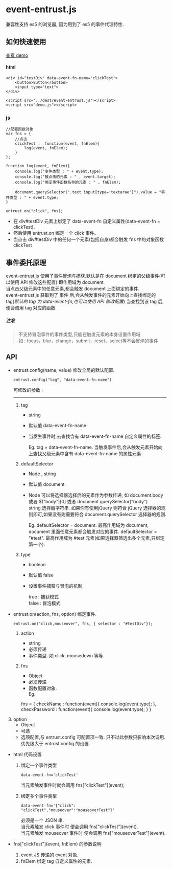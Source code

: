 event-entrust.js
===============
兼容性支持 es5 的浏览器, 因为用到了 es5 的事件代理特性.
## 如何快速使用

[查看 demo](https://github.com/tangdaohai/event-entrust/tree/master/demo)

#### html

    <div id="testDiv" data-event-fn-name='clickTest'>
        <button>Button</button>
        <input type="text">
    </div>

    <script src="../dest/event-entrust.js"></script>
    <script src="demo.js"></script>

### js

    //配置函数对象
    var fns = {
        //点击
        clickTest :  function(event, fnElem){
            log(event, fnElem);
        }
    };

    function log(event, fnElem){
        console.log("事件类型 : " + event.type);
        console.log("被点击的元素 : " , event.target);
        console.log("绑定事件函数名称的元素 : " , fnElem);

        document.querySelector(".text input[type='textarae']").value = "事件类型 : " + event.type;
    }

    entrust.on("click", fns);

* 在 div#testDiv 元素上绑定了 data-event-fn 自定义属性(data-event-fn = clickTest).<br>
* 然后使用 entrust.on 绑定一个 click 事件。<br>
* 当点击 div#testDiv 中的任何一个元素(包括自身)都会触发 fns 中的对象函数 clickTest

## 事件委托原理

event-entrust.js 使用了事件冒泡与捕获.默认是在 document 绑定的父级事件(可以使用 API 修改这些配置).即作用域为 document<br>
当点击父级元素中的任意元素,都会触发 document 上面绑定的事件.<br>
event-entrust.js 获取到了 事件 后,会从触发事件的元素开始向上查找绑定的 tag(*默认的 tag 为 data-event-fn,也可以使用 API 修改配置*)
当查找到该 tag 后,便会调用 tag 对应的函数.

##### 注意
> 不支持冒泡事件的事件类型,只能在触发元素的本身设置作用域<br>
> 如 : focus，blur，change，submit，reset，select等不会冒泡的事件

## API

*  entrust.config(name, value) 修改全局的默认配置.

    `entrust.config("tag", "data-event-fn-name")`

    可修改的参数 :
    ***
    1.  tag
        * string
        * 默认值 data-event-fn-name
        * 当发生事件时,去查找含有 data-event-fn-name 自定义属性的标签.<br>

            Eg. tag = data-event-fn-name. 当触发事件后,会从触发元素开始向上查找父级元素中含有 data-event-fn-name 的属性元素
    2.  defaultSelector
        * Node , string
        * 默认值 document.
        * Node 可以将选择器选择后的元素作为参数传递, 如 document.body 或者 $("body")[0] 或者 document.querySelector("body")<br>
          string 选择器字符串. 如果你有使用jQuery 则符合 jQuery 选择器的规则即可,如果没有则需要符合 document.querySelector 选择器的规则.

            Eg. defaultSelector = document. 最高作用域为 document, document 里面任意元素都会触发对应的事件.
                defaultSelector = "#test".  最高作用域为 #test 元素(如果选择器筛选出多个元素,只绑定第一个).
    3.  type
        * boolean
        * 默认值 false
        * 设置事件捕获与冒泡的机制.<br>

            true  : 捕获模式<br>
            false : 冒泡模式

*   entrust.on(action, fns, option)  绑定事件.

    `entrust.on("click,mouseover", fns, { selector : "#testDiv"});`

    1.  action
        * string
        * 必须传递
        * 事件类型. 如 click, mousedown 等等.
    2.  fns
        * Object
        * 必须传递
        * 函数配置对象.<br>
            Eg. <br>


        fns = {
              checkName : function(event){
                  console.log(event.type);
              },
              checkPassword : function(event){
                  console.log(event.type);
              }
        }



   3.  option
        * Object
        * 可选
        * 选项配置,与 entrust.config 可配置项一致. 只不过此参数只影响本次调用.优先级大于 entrust.config 的设置.

*   html 代码设置

    1.  绑定一个事件类型<br>

        `data-event-fn='clickTest'`

        当元素触发事件时就会调用 fns\["clickTest"](event);

    2.  绑定多个事件类型

        `data-event-fn='{"click": "clickTest","mouseover":"mouseoverTest"}'`

        必须是一个 JSON 串. <br>
        当元素触发 click 事件时 便会调用  fns\["clickTest"](event).<br>
        当元素触发 mouseover 事件时 便会调用  fns\["mouseoverTest"](event).<br>

*   fns\["clickTest"](event, fnElem) 的参数说明

    1. event JS 传递的 event 对象.
    2. fnElem 绑定 tag 自定义属性的元素.